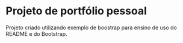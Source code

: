 # Projeto de portfólio pessoal  

Projeto criado utilizando exemplo de boostrap para ensino de uso do README e do Bootstrap.